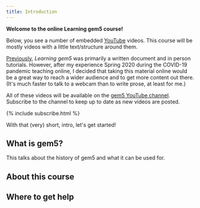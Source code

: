 ```yaml
---
title: Introduction
---
```


**Welcome to the online Learning gem5 course!**

Below, you see a number of embedded [YouTube](https://www.youtube.com/) videos.
This course will be mostly videos with a little text/structure around them.

[Previously](http://learning.gem5.org/tutorial/index.html), *Learning gem5* was primarily a written document and in person tutorials.
However, after my experience Spring 2020 during the COVID-19 pandemic teaching online, I decided that taking this material online would be a great way to reach a wider audience and to get more content out there.
(It's much faster to talk to a webcam than to write prose, at least for me.)

All of these videos will be available on the [gem5 YouTube channel](https://www.youtube.com/channel/UCCpCGEj_835WYmbB0g96lZw).
Subscribe to the channel to keep up to date as new videos are posted.

{% include subscribe.html %}

With that (very) short, intro, let's get started!

<!-- {% include video.html
    id=""
    title = "Welcome!"
    caption = "This video welcomes you to the *Learning gem5* course."
%} -->

## What is gem5?

This talks about the history of gem5 and what it can be used for.

## About this course

## Where to get help
